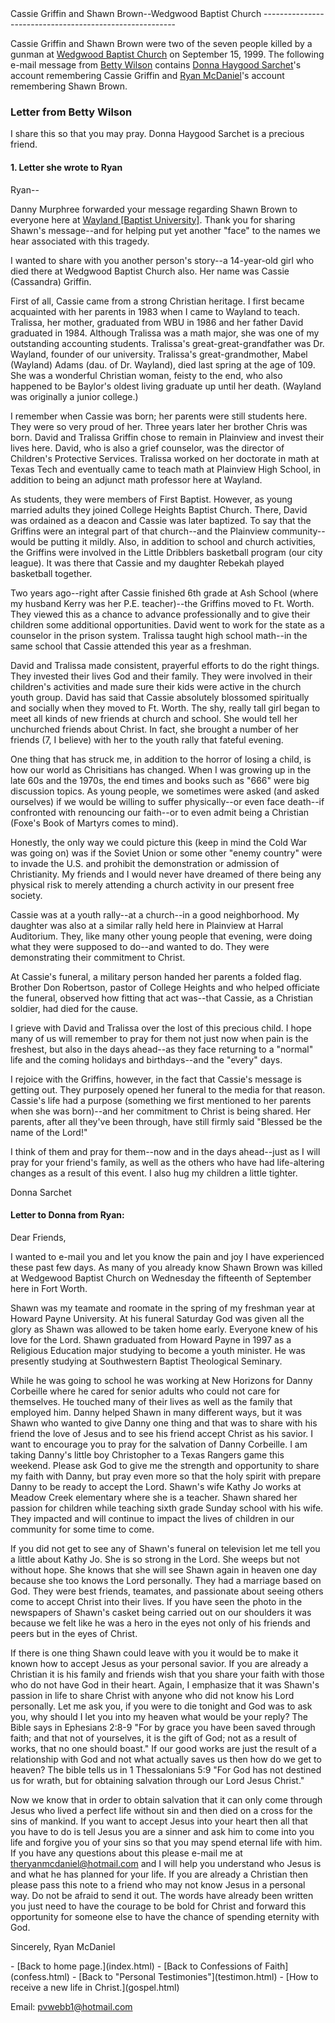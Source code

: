  <head> <title>(PVW) Cassie Griffin and Shawn Brown--Wedgwood Baptist Church</title> <meta content="IE=9" http-equiv="X-UA-Compatible"></meta> <link href="css/page_style.css" rel="stylesheet" type="text/css"></link> </head><body><div class="page_style"> Cassie Griffin and Shawn Brown--Wedgwood Baptist Church
--------------------------------------------------------

Cassie Griffin and Shawn Brown were two of the seven people killed by a gunman at [Wedgwood Baptist Church](http://www.wedgwoodbc.org/) on September 15, 1999. The following e-mail message from [Betty Wilson](<mailto: ejwilson@juno.com>) contains [Donna Haygood Sarchet](<mailto: sarchet@WBU1.WBU.EDU>)'s account remembering Cassie Griffin and [Ryan McDaniel](<mailto: theryanmcdaniel@hotmail.com>)'s account remembering Shawn Brown.

###  Letter from Betty Wilson

<div class="p">I share this so that you may pray. Donna Haygood Sarchet is a precious friend.

#### 1. Letter she wrote to Ryan

Ryan--

Danny Murphree forwarded your message regarding Shawn Brown to everyone here at [Wayland \[Baptist University\]](http://www.wbu.edu/). Thank you for sharing Shawn's message--and for helping put yet another "face" to the names we hear associated with this tragedy.

I wanted to share with you another person's story--a 14-year-old girl who died there at Wedgwood Baptist Church also. Her name was Cassie (Cassandra) Griffin.

First of all, Cassie came from a strong Christian heritage. I first became acquainted with her parents in 1983 when I came to Wayland to teach. Tralissa, her mother, graduated from WBU in 1986 and her father David graduated in 1984. Although Tralissa was a math major, she was one of my outstanding accounting students. Tralissa's great-great-grandfather was Dr. Wayland, founder of our university. Tralissa's great-grandmother, Mabel (Wayland) Adams (dau. of Dr. Wayland), died last spring at the age of 109. She was a wonderful Christian woman, feisty to the end, who also happened to be Baylor's oldest living graduate up until her death. (Wayland was originally a junior college.)

I remember when Cassie was born; her parents were still students here. They were so very proud of her. Three years later her brother Chris was born. David and Tralissa Griffin chose to remain in Plainview and invest their lives here. David, who is also a grief counselor, was the director of Children's Protective Services. Tralissa worked on her doctorate in math at Texas Tech and eventually came to teach math at Plainview High School, in addition to being an adjunct math professor here at Wayland.

As students, they were members of First Baptist. However, as young married adults they joined College Heights Baptist Church. There, David was ordained as a deacon and Cassie was later baptized. To say that the Griffins were an integral part of that church--and the Plainview community--would be putting it mildly. Also, in addition to school and church activities, the Griffins were involved in the Little Dribblers basketball program (our city league). It was there that Cassie and my daughter Rebekah played basketball together.

Two years ago--right after Cassie finished 6th grade at Ash School (where my husband Kerry was her P.E. teacher)--the Griffins moved to Ft. Worth. They viewed this as a chance to advance professionally and to give their children some additional opportunities. David went to work for the state as a counselor in the prison system. Tralissa taught high school math--in the same school that Cassie attended this year as a freshman.

David and Tralissa made consistent, prayerful efforts to do the right things. They invested their lives God and their family. They were involved in their children's activities and made sure their kids were active in the church youth group. David has said that Cassie absolutely blossomed spiritually and socially when they moved to Ft. Worth. The shy, really tall girl began to meet all kinds of new friends at church and school. She would tell her unchurched friends about Christ. In fact, she brought a number of her friends (7, I believe) with her to the youth rally that fateful evening.

One thing that has struck me, in addition to the horror of losing a child, is how our world as Chrisitians has changed. When I was growing up in the late 60s and the 1970s, the end times and books such as "666" were big discussion topics. As young people, we sometimes were asked (and asked ourselves) if we would be willing to suffer physically--or even face death--if confronted with renouncing our faith--or to even admit being a Christian (Foxe's Book of Martyrs comes to mind).

Honestly, the only way we could picture this (keep in mind the Cold War was going on) was if the Soviet Union or some other "enemy country" were to invade the U.S. and prohibit the demonstration or admission of Christianity. My friends and I would never have dreamed of there being any physical risk to merely attending a church activity in our present free society.

Cassie was at a youth rally--at a church--in a good neighborhood. My daughter was also at a similar rally held here in Plainview at Harral Auditorium. They, like many other young people that evening, were doing what they were supposed to do--and wanted to do. They were demonstrating their commitment to Christ.

At Cassie's funeral, a military person handed her parents a folded flag. Brother Don Robertson, pastor of College Heights and who helped officiate the funeral, observed how fitting that act was--that Cassie, as a Christian soldier, had died for the cause.

I grieve with David and Tralissa over the lost of this precious child. I hope many of us will remember to pray for them not just now when pain is the freshest, but also in the days ahead--as they face returning to a "normal" life and the coming holidays and birthdays--and the "every" days.

I rejoice with the Griffins, however, in the fact that Cassie's message is getting out. They purposely opened her funeral to the media for that reason. Cassie's life had a purpose (something we first mentioned to her parents when she was born)--and her commitment to Christ is being shared. Her parents, after all they've been through, have still firmly said "Blessed be the name of the Lord!"

I think of them and pray for them--now and in the days ahead--just as I will pray for your friend's family, as well as the others who have had life-altering changes as a result of this event. I also hug my children a little tighter.

Donna Sarchet

#### Letter to Donna from Ryan:

Dear Friends,

I wanted to e-mail you and let you know the pain and joy I have experienced these past few days. As many of you already know Shawn Brown was killed at Wedgewood Baptist Church on Wednesday the fifteenth of September here in Fort Worth.

Shawn was my teamate and roomate in the spring of my freshman year at Howard Payne University. At his funeral Saturday God was given all the glory as Shawn was allowed to be taken home early. Everyone knew of his love for the Lord. Shawn graduated from Howard Payne in 1997 as a Religious Education major studying to become a youth minister. He was presently studying at Southwestern Baptist Theological Seminary.

While he was going to school he was working at New Horizons for Danny Corbeille where he cared for senior adults who could not care for themselves. He touched many of their lives as well as the family that employed him. Danny helped Shawn in many different ways, but it was Shawn who wanted to give Danny one thing and that was to share with his friend the love of Jesus and to see his friend accept Christ as his savior. I want to encourage you to pray for the salvation of Danny Corbeille. I am taking Danny's little boy Christopher to a Texas Rangers game this weekend. Please ask God to give me the strength and opportunity to share my faith with Danny, but pray even more so that the holy spirit with prepare Danny to be ready to accept the Lord. Shawn's wife Kathy Jo works at Meadow Creek elementary where she is a teacher. Shawn shared her passion for children while teaching sixth grade Sunday school with his wife. They impacted and will continue to impact the lives of children in our community for some time to come.

If you did not get to see any of Shawn's funeral on television let me tell you a little about Kathy Jo. She is so strong in the Lord. She weeps but not without hope. She knows that she will see Shawn again in heaven one day because she too knows the Lord personally. They had a marriage based on God. They were best friends, teamates, and passionate about seeing others come to accept Christ into their lives. If you have seen the photo in the newspapers of Shawn's casket being carried out on our shoulders it was because we felt like he was a hero in the eyes not only of his friends and peers but in the eyes of Christ.

If there is one thing Shawn could leave with you it would be to make it known how to accept Jesus as your personal savior. If you are already a Christian it is his family and friends wish that you share your faith with those who do not have God in their heart. Again, I emphasize that it was Shawn's passion in life to share Christ with anyone who did not know his Lord personally. Let me ask you, if you were to die tonight and God was to ask you, why should I let you into my heaven what would be your reply? The Bible says in Ephesians 2:8-9 "For by grace you have been saved through faith; and that not of yourselves, it is the gift of God; not as a result of works, that no one should boast." If our good works are just the result of a relationship with God and not what actually saves us then how do we get to heaven? The bible tells us in 1 Thessalonians 5:9 "For God has not destined us for wrath, but for obtaining salvation through our Lord Jesus Christ."

Now we know that in order to obtain salvation that it can only come through Jesus who lived a perfect life without sin and then died on a cross for the sins of mankind. If you want to accept Jesus into your heart then all that you have to do is tell Jesus you are a sinner and ask him to come into you life and forgive you of your sins so that you may spend eternal life with him. If you have any questions about this please e-mail me at theryanmcdaniel@hotmail.com and I will help you understand who Jesus is and what he has planned for your life. If you are already a Christian then please pass this note to a friend who may not know Jesus in a personal way. Do not be afraid to send it out. The words have already been written you just need to have the courage to be bold for Christ and forward this opportunity for someone else to have the chance of spending eternity with God.

Sincerely,
Ryan McDaniel

 </div></div>- [Back to home page.](index.html)
- [Back to Confessions of Faith](confess.html)
- [Back to "Personal Testimonies"](testimon.html)
- [How to receive a new life in Christ.](gospel.html)

Email: [pvwebb1@hotmail.com](mailto:pvwebb1@hotmail.com)

